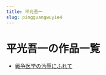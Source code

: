 ```yaml
---
title: 平光吾一
slug: pingguangwuyie4
---
```


# 平光吾一の作品一覧

- [戦争医学の汚辱にふれて](zhanzhengyixuenowurunihurete33)
